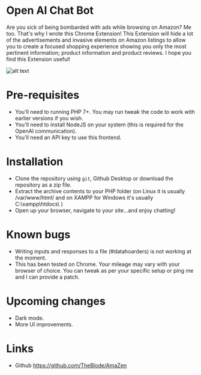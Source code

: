 # Open AI Chat Bot
Are you sick of being bombarded with ads while browsing on Amazon? Me too. That's why I wrote this Chrome Extension! This Extension will hide a lot of the advertisements and invasive elements on Amazon listings to allow you to create a focused shopping experience showing you only the most pertinent information; product information and product reviews. I hope you find this Extension useful!

![alt text](https://i.imgur.com/RRHUb2O.png)

# Pre-requisites
- You'll need to running PHP 7+. You may run tweak the code to work with earlier versions if you wish.
- You'll need to install NodeJS on your system (this is required for the OpenAI communication).
- You'll need an API key to use this frontend.

# Installation
- Clone the repository using `git`, Github Desktop or download the repository as a zip file.
- Extract the archive contents to your PHP folder (on Linux it is usually /var/www/html/ and on XAMPP for Windows it's usually C:\xampp\htdocs\ )
- Open up your browser, navigate to your site...and enjoy chatting!

# Known bugs
- Writing inputs and responses to a file (#datahoarders) is not working at the moment.
- This has been tested on Chrome. Your mileage may vary with your browser of choice. You can tweak as per your specific setup or ping me and I can provide a patch.

# Upcoming changes
- Dark mode.
- More UI improvements.

# Links
- Github https://github.com/TheBlode/AmaZen